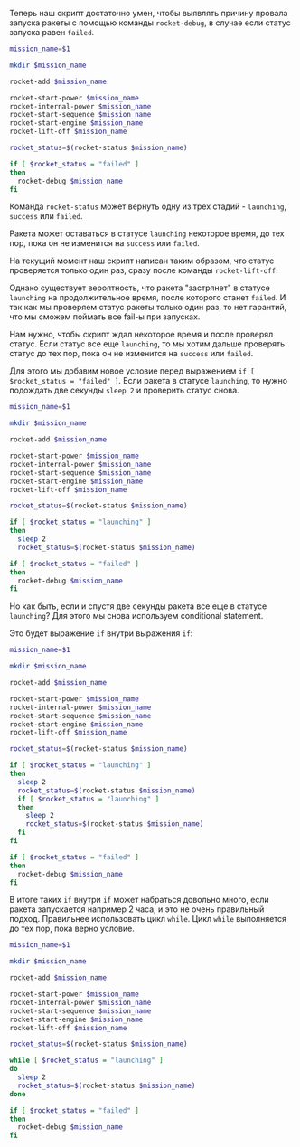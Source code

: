 Теперь наш скрипт достаточно умен, чтобы выявлять причину провала запуска ракеты с помощью команды `rocket-debug`, в случае если статус запуска равен `failed`.

```bash
mission_name=$1

mkdir $mission_name

rocket-add $mission_name

rocket-start-power $mission_name
rocket-internal-power $mission_name
rocket-start-sequence $mission_name
rocket-start-engine $mission_name
rocket-lift-off $mission_name

rocket_status=$(rocket-status $mission_name)

if [ $rocket_status = "failed" ]
then
  rocket-debug $mission_name
fi
```

Команда `rocket-status` может вернуть одну из трех стадий - `launching`, `success` или `failed`.

Ракета может оставаться в статусе `launching` некоторое время, до тех пор, пока он не изменится на `success` или `failed`.

На текущий момент наш скрипт написан таким образом, что статус проверяется только один раз, сразу после команды `rocket-lift-off`.

Однако существует вероятность, что ракета "застрянет" в статусе `launching` на продолжительное время, после которого станет `failed`. И так как мы проверяем статус ракеты только один раз, то нет гарантий, что мы сможем поймать все fail-ы при запусках.

Нам нужно, чтобы скрипт ждал некоторое время и после проверял статус. Если статус все еще `launching`, то мы хотим дальше проверять статус до тех пор, пока он не изменится на `success` или `failed`.

Для этого мы добавим новое условие перед выражением `if [ $rocket_status = "failed" ]`. Если ракета в статусе `launching`, то нужно подождать две секунды `sleep 2` и проверить статус снова.

```bash
mission_name=$1

mkdir $mission_name

rocket-add $mission_name

rocket-start-power $mission_name
rocket-internal-power $mission_name
rocket-start-sequence $mission_name
rocket-start-engine $mission_name
rocket-lift-off $mission_name

rocket_status=$(rocket-status $mission_name)

if [ $rocket_status = "launching" ]
then
  sleep 2
  rocket_status=$(rocket-status $mission_name)

if [ $rocket_status = "failed" ]
then
  rocket-debug $mission_name
fi
```

Но как быть, если и спустя две секунды ракета все еще в статусе `launching`? Для этого мы снова используем conditional statement.

Это будет выражение `if` внутри выражения `if`:

```bash
mission_name=$1

mkdir $mission_name

rocket-add $mission_name

rocket-start-power $mission_name
rocket-internal-power $mission_name
rocket-start-sequence $mission_name
rocket-start-engine $mission_name
rocket-lift-off $mission_name

rocket_status=$(rocket-status $mission_name)

if [ $rocket_status = "launching" ]
then
  sleep 2
  rocket_status=$(rocket-status $mission_name)
  if [ $rocket_status = "launching" ]
  then
    sleep 2
    rocket_status=$(rocket-status $mission_name)
  fi
fi

if [ $rocket_status = "failed" ]
then
  rocket-debug $mission_name
fi
```

В итоге таких `if` внутри `if` может набраться довольно много, если ракета запускается например 2 часа, и это не очень правильный подход. Правильнее использовать цикл `while`. Цикл `while` выполняется до тех пор, пока верно условие.

```bash
mission_name=$1

mkdir $mission_name

rocket-add $mission_name

rocket-start-power $mission_name
rocket-internal-power $mission_name
rocket-start-sequence $mission_name
rocket-start-engine $mission_name
rocket-lift-off $mission_name

rocket_status=$(rocket-status $mission_name)

while [ $rocket_status = "launching" ]
do
  sleep 2
  rocket_status=$(rocket-status $mission_name)
done

if [ $rocket_status = "failed" ]
then
  rocket-debug $mission_name
fi
```

